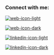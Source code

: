 ### Connect with me:

[![web-icon-light](https://i.ibb.co/zSPDJBp/web-black.png)](https://ztara21.github.io/portfolio#gh-light-mode-only)

[![web-icon-dark](https://i.ibb.co/NFzQx2z/web-white.png)](https://ztara21.github.io/portfolio#gh-dark-mode-only)

[![linkedin-icon-light](https://i.ibb.co/5LqjZJ6/linkedin-white.png)](www.linkedin.com/in/ztara21#gh-light-mode-only)

[![linkedin-icon-dark](https://i.ibb.co/bzZ80Vb/linkedin-black.png)](www.linkedin.com/in/ztara21#gh-dark-mode-only)


